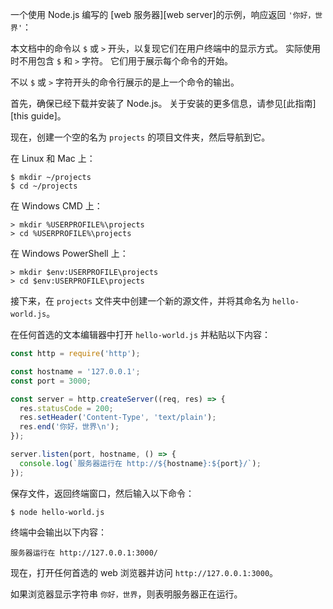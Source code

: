 
一个使用 Node.js 编写的 [web 服务器][web server]的示例，响应返回 `'你好，世界'`：

本文档中的命令以 `$` 或 `>` 开头，以复现它们在用户终端中的显示方式。
实际使用时不用包含 `$` 和 `>` 字符。
它们用于展示每个命令的开始。

不以 `$` 或 `>` 字符开头的命令行展示的是上一个命令的输出。

首先，确保已经下载并安装了 Node.js。
关于安装的更多信息，请参见[此指南][this guide]。

现在，创建一个空的名为 `projects` 的项目文件夹，然后导航到它。

在 Linux 和 Mac 上：

```console
$ mkdir ~/projects
$ cd ~/projects
```

在 Windows CMD 上：

```console
> mkdir %USERPROFILE%\projects
> cd %USERPROFILE%\projects
```

在 Windows PowerShell 上：

```console
> mkdir $env:USERPROFILE\projects
> cd $env:USERPROFILE\projects
```

接下来，在 `projects` 文件夹中创建一个新的源文件，并将其命名为 `hello-world.js`。

在任何首选的文本编辑器中打开 `hello-world.js` 并粘贴以下内容：

```js
const http = require('http');

const hostname = '127.0.0.1';
const port = 3000;

const server = http.createServer((req, res) => {
  res.statusCode = 200;
  res.setHeader('Content-Type', 'text/plain');
  res.end('你好，世界\n');
});

server.listen(port, hostname, () => {
  console.log(`服务器运行在 http://${hostname}:${port}/`);
});
```

保存文件，返回终端窗口，然后输入以下命令：

```console
$ node hello-world.js
```

终端中会输出以下内容：


```console
服务器运行在 http://127.0.0.1:3000/
```

现在，打开任何首选的 web 浏览器并访问 `http://127.0.0.1:3000`。

如果浏览器显示字符串 `你好，世界`，则表明服务器正在运行。

